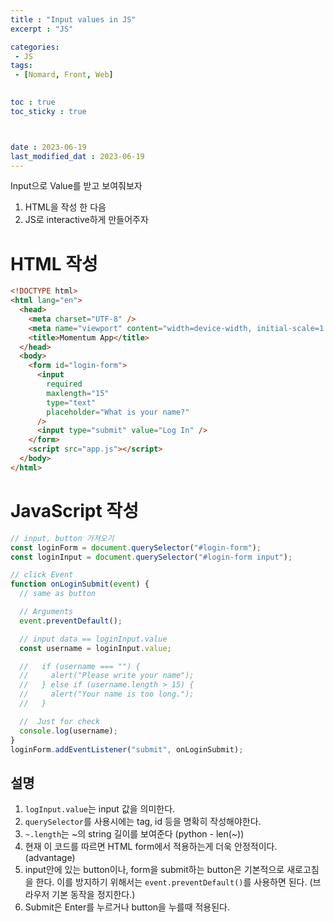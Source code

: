 ```yaml
---
title : "Input values in JS"
excerpt : "JS"

categories: 
 - JS
tags: 
 - [Nomard, Front, Web]

 
toc : true
toc_sticky : true



date : 2023-06-19
last_modified_dat : 2023-06-19
---
```

<div class='notice--info' markdown='1'>
Input으로 Value를 받고 보여줘보자
</div>

1. HTML을 작성 한 다음
2. JS로 interactive하게 만들어주자

# HTML 작성
```HTML
<!DOCTYPE html>
<html lang="en">
  <head>
    <meta charset="UTF-8" />
    <meta name="viewport" content="width=device-width, initial-scale=1.0" />
    <title>Momentum App</title>
  </head>
  <body>
    <form id="login-form">
      <input
        required
        maxlength="15"
        type="text"
        placeholder="What is your name?"
      />
      <input type="submit" value="Log In" />
    </form>
    <script src="app.js"></script>
  </body>
</html>

```

# JavaScript 작성
```JavaScript  
// input, button 가져오기
const loginForm = document.querySelector("#login-form");
const loginInput = document.querySelector("#login-form input");

// click Event
function onLoginSubmit(event) {
  // same as button

  // Arguments
  event.preventDefault();

  // input data == loginInput.value
  const username = loginInput.value;

  //   if (username === "") {
  //     alert("Please write your name");
  //   } else if (username.length > 15) {
  //     alert("Your name is too long.");
  //   }

  //  Just for check
  console.log(username);
}
loginForm.addEventListener("submit", onLoginSubmit);

```

## 설명
1. `logInput.value`는 input 값을 의미한다.
2. `querySelector`를 사용시에는 tag, id 등을 명확히 작성해야한다.
3. `~.length`는 ~의 string 길이를 보여준다 (python - len(~))
4. 현재 이 코드를 따르면 HTML form에서 적용하는게 더욱 안정적이다.(advantage) 
5. input안에 있는 button이나, form을 submit하는 button은 기본적으로 새로고침을 한다. 이를 방지하기 위해서는 `event.preventDefault()`를 사용하면 된다. (브라우저 기본 동작을 정지한다.)
6. Submit은 Enter를 누르거나 button을 누를때 적용된다.